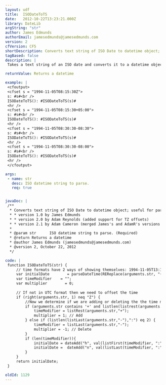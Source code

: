 ```yaml
---
layout: udf
title:  ISODateToTS
date:   2012-10-22T13:23:21.000Z
library: DateLib
argString: "str"
author: James Edmunds
authorEmail: jamesedmunds@jamesedmunds.com
version: 2
cfVersion: CF5
shortDescription: Converts text string of ISO Date to datetime object; useful for parsing RSS and RDF.
tagBased: false
description: |
 Takes a text string of an ISO date and converts it to a datetime object. This is useful when parsing an RDF or RSS feed that uses Dublin Core or otherwise uses ISO formatted dates. Strips the date time down to the hour and minute, omitting seconds (as some feeds do not use seconds). Please note that the tiem zone is ignored.

returnValue: Returns a datetime

example: |
 <cfoutput>
 <cfset s = "1994-11-05T08:15:30Z">
 s: #s#<br />
 ISODateToTS(): #ISODateToTS(s)#
 <hr />
 <cfset s = "1994-11-05T08:15:30+05:00">
 s: #s#<br />
 ISODateToTS(): #ISODateToTS(s)#
 <hr />
 <cfset s = "1994-11-05T08:30:30-08:30">
 s: #s#<br />
 ISODateToTS(): #ISODateToTS(s)#
 <hr />
 <cfset s = "1994-11-05T08:30:30-08:00">
 s: #s#<br />
 ISODateToTS(): #ISODateToTS(s)#
 <hr />
 </cfoutput>

args:
 - name: str
   desc: ISO datetime string to parse.
   req: true


javaDoc: |
 /**
  * Converts text string of ISO Date to datetime object; useful for parsing RSS and RDF.
  * * version 1.0 by James Edmunds
  * * version 2.0 by Adam Reynolds (added support for TZ offsets)
  * * version 2.1 by Adam Cameron (merged James's and AdamR's versions &amp; fixed bug with offsets that had a minute component to them)
  * 
  * @param str      ISO datetime string to parse. (Required)
  * @return Returns a datetime 
  * @author James Edmunds (jamesedmunds@jamesedmunds.com) 
  * @version 2, October 22, 2012 
  */

code: |
 function ISODateToTS(str) {
     // time formats have 2 ways of showing themselves: 1994-11-05T13:15:30Z UTC format OR 1994-11-05T08:15:30-05:00
     var initialDate        = parseDateTime(REReplace(arguments.str, "(\d{4})-?(\d{2})-?(\d{2})T([\d:]+).*", "\1-\2-\3 \4"));
     var timeModifier    = "";
     var multiplier        = 0;
 
     // If not in UTC format then we need to offset the time
     if (right(arguments.str, 1) neq "Z") {
         //Now we determine if we are adding or deleting the the time modifier.
         if (arguments.str contains '+' and listlen(listrest(arguments.str, "+"), ":") eq 2){
             timeModifier = listRest(arguments.str,"+");
             multiplier = 1; // Add
         } else if (listlen(listLast(arguments.str,"-"),":") eq 2) {
             timeModifier = listLast(arguments.str,"-");
             multiplier = -1; // Delete
         }
         if (len(timeModifier)){
             initialDate = dateAdd("h", val(listFirst(timeModifier, ":"))*multiplier, initialDate);
             initialDate =  dateAdd("n", val(listLast(timeModifier, ":"))*multiplier, initialDate);
         }
     }
     return initialDate;
 }

oldId: 1129
---
```


